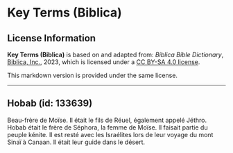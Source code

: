 # Key Terms (Biblica)

## License Information

**Key Terms (Biblica)** is based on and adapted from: _Biblica Bible Dictionary_, [Biblica, Inc.](https://www.biblica.com/), 2023, which is licensed under a [CC BY-SA 4.0 license](https://creativecommons.org/licenses/by-sa/4.0/legalcode.en).

This markdown version is provided under the same license.



--------------------------------

## Hobab (id: 133639)

Beau\-frère de Moïse. Il était le fils de Réuel, également appelé Jéthro. Hobab était le frère de Séphora, la femme de Moïse. Il faisait partie du peuple kénite. Il est resté avec les Israélites lors de leur voyage du mont Sinaï à Canaan. Il était leur guide dans le désert.


